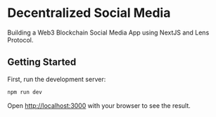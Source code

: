# Decentralized Social Media

Building a Web3 Blockchain Social Media App using NextJS and Lens Protocol.

## Getting Started

First, run the development server:

```bash
npm run dev
```

Open [http://localhost:3000](http://localhost:3000) with your browser to see the result.

